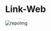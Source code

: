 # Link-Web
![repoImg](https://user-images.githubusercontent.com/99287239/236334233-eb76db94-f6f6-4cf0-81b1-8e0e0fce654f.PNG)
